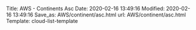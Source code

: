 Title: AWS - Continents Asc
Date: 2020-02-16 13:49:16
Modified: 2020-02-16 13:49:16
Save_as: AWS/continent/asc.html
url: AWS/continent/asc.html
Template: cloud-list-template